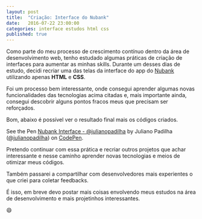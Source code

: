 ```yaml
---
layout: post
title:  "Criação: Interface do Nubank"
date:   2016-07-22 23:00:00
categories: interface estudos html css
published: true
---
```


Como parte do meu processo de crescimento contínuo dentro da área de desenvolvimento web, tenho estudado algumas práticas de criação de interfaces para aumentar as minhas skills. Durante um desses dias de estudo, decidi recriar uma das telas da interface do app do [Nubank](https://www.nubank.com.br/) utilizando apenas **HTML** e **CSS**.

Foi um processo bem interessante, onde consegui aprender algumas novas funcionalidades das tecnologias acima citadas e, mais importante ainda, consegui descobrir alguns pontos fracos meus que precisam ser reforçados. 

Bom, abaixo é possível ver o resultado final mais os códigos criados. 

<p data-height="516" data-theme-id="0" data-slug-hash="NAyxod" data-default-tab="css,result" data-user="julianopadilha" data-embed-version="2" class="codepen">See the Pen <a href="http://codepen.io/julianopadilha/pen/NAyxod/">Nubank Interface - @julianopadilha</a> by Juliano Padilha (<a href="http://codepen.io/julianopadilha">@julianopadilha</a>) on <a href="http://codepen.io">CodePen</a>.</p>
<script async src="//assets.codepen.io/assets/embed/ei.js"></script>

Pretendo continuar com essa prática e recriar outros projetos que achar interessante e nesse caminho aprender novas tecnologias e meios de otimizar meus códigos. 

Também passarei a compartilhar com desenvolvedores mais experientes o que criei para coletar feedbacks. 

É isso, em breve devo postar mais coisas envolvendo meus estudos na área de desenvolvimento e mais projetinhos interessantes. 

😄

